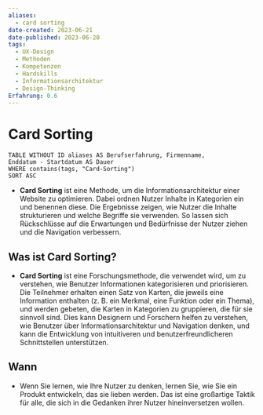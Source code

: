 ```yaml
---
aliases:
  - card sorting
date-created: 2023-06-21
date-published: 2023-06-20
tags:
  - UX-Design
  - Methoden
  - Kompetenzen
  - Hardskills
  - Informationsarchitektur
  - Design-Thinking
Erfahrung: 0.6
---
```


# Card Sorting

```dataview
TABLE WITHOUT ID aliases AS Berufserfahrung, Firmenname,
Enddatum - Startdatum AS Dauer
WHERE contains(tags, "Card-Sorting")
SORT ASC
```

- **Card Sorting** ist eine Methode, um die Informationsarchitektur einer Website zu optimieren. Dabei ordnen Nutzer Inhalte in Kategorien ein und benennen diese. Die Ergebnisse zeigen, wie Nutzer die Inhalte strukturieren und welche Begriffe sie verwenden. So lassen sich Rückschlüsse auf die Erwartungen und Bedürfnisse der Nutzer ziehen und die Navigation verbessern.

## Was ist Card Sorting?

- **Card Sorting** ist eine Forschungsmethode, die verwendet wird, um zu verstehen, wie Benutzer Informationen kategorisieren und priorisieren. Die Teilnehmer erhalten einen Satz von Karten, die jeweils eine Information enthalten (z. B. ein Merkmal, eine Funktion oder ein Thema), und werden gebeten, die Karten in Kategorien zu gruppieren, die für sie sinnvoll sind. Dies kann Designern und Forschern helfen zu verstehen, wie Benutzer über Informationsarchitektur und Navigation denken, und kann die Entwicklung von intuitiveren und benutzerfreundlicheren Schnittstellen unterstützen.

## Wann

- Wenn Sie lernen, wie Ihre Nutzer zu denken, lernen Sie, wie Sie ein Produkt entwickeln, das sie lieben werden. Das ist eine großartige Taktik für alle, die sich in die Gedanken ihrer Nutzer hineinversetzen wollen.

